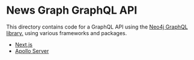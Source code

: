 # News Graph GraphQL API

This directory contains code for a GraphQL API using the [Neo4j GraphQL library.](https://neo4j.com/product/graphql-library/) using various frameworks and packages.

* [Next.js](nextjs/)
* [Apollo Server](apollo-server/)